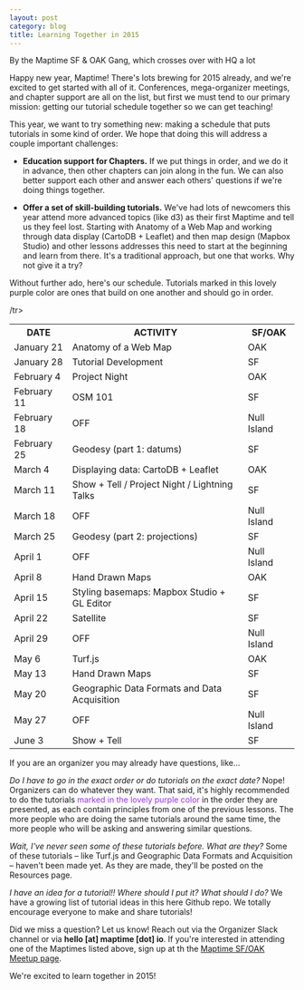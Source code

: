 ```yaml
---
layout: post
category: blog
title: Learning Together in 2015
---
```


By the Maptime SF & OAK Gang, which crosses over with HQ a lot

Happy new year, Maptime! There's lots brewing for 2015 already, and we're excited to get started with all of it. Conferences, mega-organizer meetings, and chapter support are all on the list, but first we must tend to our primary mission: getting our tutorial schedule together so we can get teaching!

This year, we want to try something new: making a schedule that puts tutorials in some kind of order. We hope that doing this will address a couple important challenges: 

- <strong>Education support for Chapters.</strong> If we put things in order, and we do it in advance, then other chapters can join along in the fun. We can also better support each other and answer each others' questions if we're doing things together. 

- <strong>Offer a set of skill-building tutorials.</strong> We've had lots of newcomers this year attend more advanced topics (like d3) as their first Maptime and tell us they feel lost. Starting with Anatomy of a Web Map and working through data display (CartoDB + Leaflet) and then map design (Mapbox Studio) and other lessons addresses this need to start at the beginning and learn from there. It's a traditional approach, but one that works. Why not give it a try?

Without further ado, here's our schedule. Tutorials marked in this lovely purple color are ones that build on one another and should go in order. 

<table>
  <tr><th>DATE </th><th>ACTIVITY</th><th>SF/OAK</th> </tr>
  <tr><span style="color:#9A2EFE"><td>January 21 </td><td>Anatomy of a Web Map</td>	<td>OAK</td></span> </tr>
  <tr><td>January 28</td> <td>Tutorial Development</td>	<td>SF</td> </tr>
  <tr><td>February 4</td> <td>Project Night</td>	<td>OAK </td></tr>
  <tr><span style="color:#9A2EFE"><td>February 11</td> <td>OSM 101</td>	<td>SF</td> </span> </tr>
  <tr><td>February 18</td> <td>OFF</td>	<td>Null Island</td> </tr>
  <tr><td>February 25</td> <td>Geodesy (part 1: datums)</td>	<td>SF</td> </tr>
  <tr><span style="color:#9A2EFE"><td>March 4</td> <td>Displaying data: CartoDB + Leaflet</td>	<td>OAK </td></span> </tr>
  <tr><td>March 11</td> <td>Show + Tell / Project Night / Lightning Talks</td>	<td>SF</td> </tr>
  <tr><td>March 18 </td><td>OFF</td>	<td>Null Island</td> </tr>
  <tr><td>March 25</td> <td>Geodesy (part 2: projections)</td> </td>	<td>SF </tr>
  <tr><td>April 1</td> <td>OFF</td>	<td>Null Island</td> </tr>
  <tr><td>April 8 </td><td>Hand Drawn Maps</td>	<td>OAK</td> </tr>
  <tr><span style="color:#9A2EFE"><td>April 15</td> <td>Styling basemaps: Mapbox Studio + GL Editor</td><td>SF </td></span> /tr>
  <tr><td>April 22</td><td>Satellite</td>	<td>SF</td> </tr>
  <tr><td>April 29</td> <td>OFF</td>	<td>Null Island</td> </tr>
  <tr><td>May 6	</td><td>Turf.js</td>	<td>OAK</td> </tr>
  <tr><td>May 13 </td><td>Hand Drawn Maps</td>	<td>SF </td></tr>
  <tr><span style="color:#9A2EFE"><td>May 20</td> <td>Geographic Data Formats and Data Acquisition</td>	<td>SF</td> </span> </tr>
  <tr><td>May 27 </td><td>OFF</td>	<td>Null Island</td> </tr>
  <tr><td>June 3</td> <td>Show + Tell	</td><td>SF </td></tr>

</table>

If you are an organizer you may already have questions, like...

<em>Do I have to go in the exact order or do tutorials on the exact date?</em>
Nope! Organizers can do whatever they want. That said, it's highly recommended to do the tutorials<span style="color:#9A2EFE"> marked in the lovely purple color</span> in the order they are presented, as each contain principles from one of the previous lessons. The more people who are doing the same tutorials around the same time, the more people who will be asking and answering similar questions. 

<em>Wait, I've never seen some of these tutorials before. What are they?</em>
Some of these tutorials – like Turf.js and Geographic Data Formats and Acquisition – haven't been made yet. As they are made, they'll be posted on the Resources page. 

<em>I have an idea for a tutorial!! Where should I put it? What should I do?</em>
We have a growing list of tutorial ideas in this here Github repo. We totally encourage everyone to make and share tutorials! 

Did we miss a question? Let us know! Reach out via the Organizer Slack channel or via  __hello [at] maptime [dot] io__. If you're interested in attending one of the Maptimes listed above, sign up at th the [Maptime SF/OAK Meetup page](http://www.meetup.com/Maptime-SF).

We're excited to learn together in 2015!